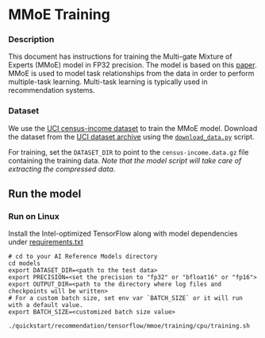 <!--- 0. Title -->
# MMoE Training

<!-- 10. Description -->

### Description
This document has instructions for training the Multi-gate Mixture of Experts (MMoE) model in FP32 precision. The model is based on this [paper](https://dl.acm.org/doi/pdf/10.1145/3219819.3220007). MMoE is used to model task relationships from the data in order to perform multiple-task learning. Multi-task learning is typically used in recommendation systems.

### Dataset

We use the [UCI census-income dataset](https://archive.ics.uci.edu/ml/datasets/census+income) to train the MMoE model. Download the dataset from the [UCI dataset archive](https://archive.ics.uci.edu/ml/machine-learning-databases/census-income-mld/) using the [`download_data.py`](../../../../../models/recommendation/tensorflow/mmoe/download_data.py) script.


For training, set the `DATASET_DIR` to point to the `census-income.data.gz` file containing the training data. _Note that the model script will take care of extracting the compressed data_.

## Run the model

### Run on Linux

Install the Intel-optimized TensorFlow along with model dependencies under [requirements.txt](../../../../../models/recommendation/tensorflow/mmoe/training/requirements.txt)

```
# cd to your AI Reference Models directory
cd models
export DATASET_DIR=<path to the test data>
export PRECISION=<set the precision to "fp32" or "bfloat16" or "fp16">
export OUTPUT_DIR=<path to the directory where log files and checkpoints will be written>
# For a custom batch size, set env var `BATCH_SIZE` or it will run with a default value.
export BATCH_SIZE=<customized batch size value>

./quickstart/recommendation/tensorflow/mmoe/training/cpu/training.sh
```
